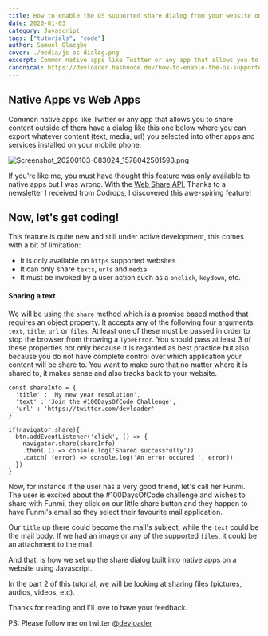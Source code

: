 ```yaml
---
title: How to enable the OS supported share dialog from your website on mobile devices using Javascript Web Share API
date: 2020-01-03
category: Javascript
tags: ["tutorials", "code"]
author: Samuel Olaegbe
cover: ./media/js-os-dialog.png
excerpt: Common native apps like Twitter or any app that allows you to share content outside of them provide support for a dialog that allows you to share their content into other apps that are installed on your phone. In this tutorial, we will take a look at how this is done.
canonical: https://devloader.hashnode.dev/how-to-enable-the-os-supported-share-dialog-from-your-website-on-mobile-devices-using-javascript-web-share-api-ck4xy25vi0056mus1nn2n9ck5
---
```


## Native Apps vs Web Apps

Common native apps like Twitter or any app that allows you to share content outside of them have a dialog like this one below where you can export whatever content (text, media, url) you selected into other apps and services installed on your mobile phone:

![Screenshot_20200103-083024_1578042501593.png](https://cdn.hashnode.com/res/hashnode/image/upload/v1578042572830/hcjrcex2g.png)

If you're like me, you must have thought this feature was only available to native apps but I was wrong. With the [Web Share API](https://developer.mozilla.org/en-US/docs/Web/API/Navigator/share), Thanks to a newsletter I received from Codrops, I discovered this awe-spiring feature!

## Now, let's get coding!

This feature is quite new and still under active development, this comes with a bit of limitation:

+ It is only available on ```https``` supported websites
+ It can only share ```texts```, ```urls``` and ```media```
+ It must be invoked by a user action such as a ```onclick```, ```keydown```, etc.

#### Sharing a text

We will be using the `share` method which is a promise based method that requires an object property. It accepts any of the following four arguments: `text`, `title`, `url` or `files`. At least one of these must be passed in order to stop the browser from throwing a `TypeError`. You should pass at least 3 of these properties not only because it is regarded as best practice but also because you do not have complete control over which application your content will be share to. You want to make sure that no matter where it is shared to, it makes sense and also tracks back to your website.

```
const shareInfo = {
  'title' : 'My new year resolution',
  'text' : 'Join the #100DaysOfCode Challenge',
  'url' : 'https://twitter.com/devloader'
}

if(navigator.share){
  btn.addEventListener('click', () => {
    navigator.share(shareInfo)
    .then( () => console.log('Shared successfully'))
    .catch( (error) => console.log('An error occured ', error))
  })
}
```
 
Now, for instance if the user has a very good friend, let's call her Funmi. The user is excited about the #100DaysOfCode challenge and wishes to share with Funmi, they click on our little share button and they happen to have Funmi's email so they select their favourite mail application.

Our `title` up there could become the mail's subject, while the `text` could be the mail body. If we had an image or any of the supported `files`, it could be an attachment to the mail. 

And that, is how we set up the share dialog built into native apps on a website using Javascript.

In the part 2 of this tutorial, we will be looking at sharing files (pictures, audios, videos, etc).

Thanks for reading and I'll love to have your feedback.

PS: Please follow me on twitter [@devloader](https://twitter.com/devloader)